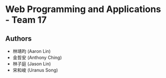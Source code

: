 # Web Programming and Applications - Team 17
## Authors
- 林靖昀 (Aaron Lin)
- 金哲安 (Anthony Ching)
- 林子庭 (Jason Lin)
- 宋和峻 (Uranus Song)
